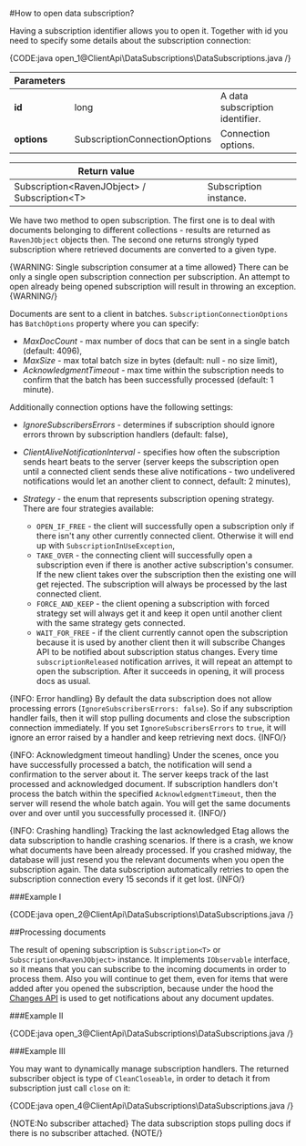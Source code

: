 ﻿#How to open data subscription?

Having a subscription identifier allows you to open it. Together with id you need to specify some details about the subscription connection:

{CODE:java open_1@ClientApi\DataSubscriptions\DataSubscriptions.java /}

| Parameters | | |
| ------------- | ------------- | ----- |
| **id** | long | A data subscription identifier. |
| **options** | SubscriptionConnectionOptions | Connection options. |

| Return value | |
| ------------- | ----- |
| Subscription&lt;RavenJObject&gt; / Subscription&lt;T&gt; | Subscription instance. |

We have two method to open subscription. The first one is to deal with documents belonging to different collections - results are returned as `RavenJObject` objects then. The second one returns strongly
typed subscription where retrieved documents are converted to a given type.

{WARNING: Single subscription consumer at a time allowed}
There can be only a single open subscription connection per subscription. An attempt to open already being opened subscription will result in throwing an exception.
{WARNING/}

Documents are sent to a client in batches. `SubscriptionConnectionOptions` has `BatchOptions` property where you can specify:

* _MaxDocCount_ - max number of docs that can be sent in a single batch (default: 4096),
* _MaxSize_ - max total batch size in bytes (default: null - no size limit),
* _AcknowledgmentTimeout_ - max time within the subscription needs to confirm that the batch has been successfully processed (default: 1 minute).

Additionally connection options have the following settings:

- _IgnoreSubscribersErrors_ - determines if subscription should ignore errors thrown by subscription handlers (default: false),
- _ClientAliveNotificationInterval_ - specifies how often the subscription sends heart beats to the server (server keeps the subscription open until a connected client
sends these alive notifications - two undelivered notifications would let an another client to connect, default: 2 minutes),
- _Strategy_ - the enum that represents subscription opening strategy. There are four strategies available:

	- `OPEN_IF_FREE` - the client will successfully open a subscription only if there isn't any other currently connected client. Otherwise it will end up with `SubscriptionInUseException`,
	- `TAKE_OVER` - the connecting client will successfully open a subscription even if there is another active subscription's consumer.
If the new client takes over the subscription then the existing one will get rejected. 
The subscription will always be processed by the last connected client.
	- `FORCE_AND_KEEP` - the client opening a subscription with forced strategy set will always get it and keep it open until another client with the same strategy gets connected.
	- `WAIT_FOR_FREE` - if the client currently cannot open the subscription because it is used by another client then it will subscribe Changes API to be notified about subscription status changes.
Every time `subscriptionReleased` notification arrives, it will repeat an attempt to open the subscription. After it succeeds in opening, it will process docs as usual.

{INFO: Error handling}
By default the data subscription does not allow processing errors (`IgnoreSubscribersErrors: false`). So if any subscription handler fails,
then it will stop pulling documents and close the subscription connection immediately. If you set `IgnoreSubscribersErrors` to `true`, it will ignore an error raised by a handler and
keep retrieving next docs.
{INFO/}

{INFO: Acknowledgment timeout handling}
Under the scenes, once you have successfully processed a batch, the notification will send a confirmation to the server about it. The server keeps track of the last processed and
acknowledged document. If subscription handlers don't process the batch within the specified `AcknowledgmentTimeout`, then the server will resend the whole batch again. You will get 
the same documents over and over until you successfully processed it.
{INFO/}
 

{INFO: Crashing handling}
Tracking the last acknowledged Etag allows the data subscription to handle crashing scenarios. If there is a crash, we know what documents have been already processed. 
If you crashed midway, the database will just resend you the relevant documents when you open the subscription again. The data subscription automatically
retries to open the subscription connection every 15 seconds if it get lost.
{INFO/}

###Example I

{CODE:java open_2@ClientApi\DataSubscriptions\DataSubscriptions.java /}

##Processing documents

The result of opening subscription is `Subscription<T>` or `Subscription<RavenJObject>` instance. It implements `IObservable` interface, so it means that you can 
subscribe to the incoming documents in order to process them. Also you will continue to get them, even for items that were added after you opened the subscription, because under the hood the [Changes API](../changes/what-is-changes-api)
is used to get notifications about any document updates.

###Example II

{CODE:java open_3@ClientApi\DataSubscriptions\DataSubscriptions.java /}

###Example III

You may want to dynamically manage subscription handlers. The returned subscriber object is type of `CleanCloseable`, in order to detach it from subscription just call `close` on it:

{CODE:java open_4@ClientApi\DataSubscriptions\DataSubscriptions.java /}

{NOTE:No subscriber attached}
The data subscription stops pulling docs if there is no subscriber attached.
{NOTE/}